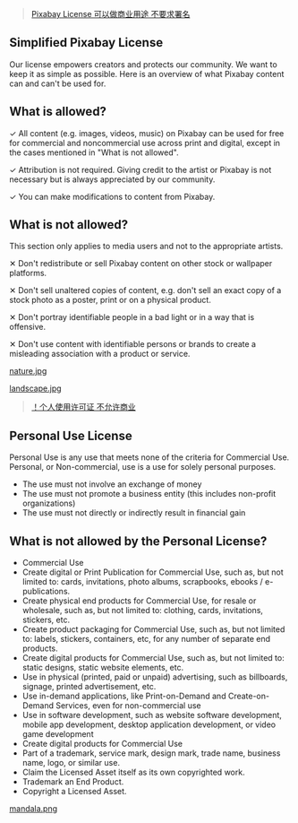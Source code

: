 ﻿>[Pixabay License 可以做商业用途 不要求署名](https://pixabay.com/zh/service/license/)

## Simplified Pixabay License

Our license empowers creators and protects our community. We want to keep it as simple as possible. Here is an overview of what Pixabay content can and can't be used for.

## What is allowed?

✓	All content (e.g. images, videos, music) on Pixabay can be used for free for commercial and noncommercial use across print and digital, except in the cases mentioned in "What is not allowed".

✓	Attribution is not required. Giving credit to the artist or Pixabay is not necessary but is always appreciated by our community.

✓	You can make modifications to content from Pixabay.

## What is not allowed?

This section only applies to media users and not to the appropriate artists.

✕	Don't redistribute or sell Pixabay content on other stock or wallpaper platforms.

✕	Don't sell unaltered copies of content, e.g. don't sell an exact copy of a stock photo as a poster, print or on a physical product.

✕	Don't portray identifiable people in a bad light or in a way that is offensive.

✕	Don't use content with identifiable persons or brands to create a misleading association with a product or service.

[nature.jpg](https://pixabay.com/zh/illustrations/nature-color-butterfly-colorful-4753830/)

[landscape.jpg](https://pixabay.com/zh/illustrations/landscape-nature-contemplate-4444133/)



>[！个人使用许可证 不允许商业](#Personal)

## Personal Use License

Personal Use is any use that meets none of the criteria for Commercial Use. Personal, or Non-commercial, use is a use for solely personal purposes.

- The use must not involve an exchange of money
- The use must not promote a business entity (this includes non-profit organizations)
- The use must not directly or indirectly result in financial gain

## What is not allowed by the Personal License?

- Commercial Use
- Create digital or Print Publication for Commercial Use, such as, but not limited to: cards, invitations, photo albums, scrapbooks, ebooks / e-publications.
- Create physical end products for Commercial Use, for resale or wholesale, such as, but not limited to: clothing, cards, invitations, stickers, etc.
- Create product packaging for Commercial Use, such as, but not limited to: labels, stickers, containers, etc, for any number of separate end products.
- Create digital products for Commercial Use, such as, but not limited to: static designs, static website elements, etc.
- Use in physical (printed, paid or unpaid) advertising, such as billboards, signage, printed advertisement, etc.
- Use in-demand applications, like Print-on-Demand and Create-on-Demand Services, even for non-commercial use
- Use in software development, such as website software development, mobile app development, desktop application development, or video game development
- Create digital products for Commercial Use
- Part of a trademark, service mark, design mark, trade name, business name, logo, or similar use.
- Claim the Licensed Asset itself as its own copyrighted work.
- Trademark an End Product.
- Copyright a Licensed Asset.

[mandala.png](https://www.cleanpng.com/png-black-mountain-yoga-mandala-hinduism-om-mandala-699725/)